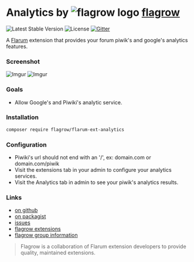 # Analytics by ![flagrow logo](https://avatars0.githubusercontent.com/u/16413865?v=3&s=15) [flagrow](https://discuss.flarum.org/d/1832-flagrow-extension-developer-group)
![Latest Stable Version](https://poser.pugx.org/flagrow/flarum-ext-analytics/v/stable) ![License](https://poser.pugx.org/flagrow/flarum-ext-analytics/license) [![Gitter](https://badges.gitter.im/flagrow/flarum-ext-analytics.svg)](https://gitter.im/flagrow/chat)


A [Flarum](http://flarum.org) extension that provides your forum piwik's and google's analytics features.

### Screenshot

![Imgur](http://i.imgur.com/tv5MQey.jpg) ![Imgur](http://i.imgur.com/GMTSzA5.jpg)

### Goals

- Allow Google's and Piwiki's analytic service.


### Installation

```bash
composer require flagrow/flarum-ext-analytics
```

### Configuration

- Piwiki's url should not end with an '/', ex: domain.com or domain.com/piwik
- Visit the extensions tab in your admin to configure your analytics services.
- Visit the Analytics tab in admin to see your piwik's analytics results.

### Links

- [on github](https://github.com/flagrow/flarum-ext-analytics)
- [on packagist](http://packagist.com/packages/flagrow/flarum-ext-analytics)
- [issues](https://github.com/flagrow/flarum-ext-analytics/issues)
- [flagrow extensions](https://github.com/flagrow?utf8=%E2%9C%93&query=flarum-ext-)
- [flagrow group information](http://flagrow.github.io/)

> Flagrow is a collaboration of Flarum extension developers to provide quality, maintained extensions.
